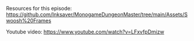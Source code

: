 Resources for this episode: https://github.com/Inksaver/MonogameDungeonMaster/tree/main/Assets/Swoosh%20Frames

Youtube video: https://www.youtube.com/watch?v=LFxvfpDmizw
